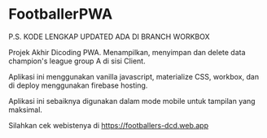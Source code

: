 # FootballerPWA

P.S. KODE LENGKAP UPDATED ADA DI BRANCH WORKBOX

Projek Akhir Dicoding PWA. Menampilkan, menyimpan dan delete data champion's league group A di sisi 
Client.

Aplikasi ini menggunakan vanilla javascript, materialize CSS, workbox, dan di deploy menggunakan firebase hosting. 

Aplikasi ini sebaiknya digunakan dalam mode mobile untuk tampilan yang maksimal. 

Silahkan cek webistenya di https://footballers-dcd.web.app
